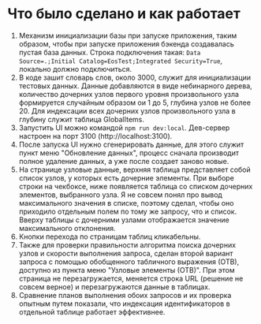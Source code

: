 # Что было сделано и как работает

1. Механизм инициализации базы при запуске приложения, таким образом, чтобы при запуске приложения бэкенда создавалась пустая база данных. Строка подключения такая: `Data Source=.;Initial Catalog=EosTest;Integrated Security=True`, локально должно подключиться.
2. В коде зашит словарь слов, около 3000, служит для инициализации тестовых данных. Данные добавляются в виде небинарного дерева, количество дочерних узлов первого уровня произвольного узла формируется случайным образом ои 1 до 5, глубина узлов не более 20. Для индексации всех дочерних узлов произвольного узла в глубину служит таблица GlobalItems.
3. Запустить UI можно командой `npm run dev:local`. Дев-сервер настроен на порт 3100 (http://localhost:3100).
4. После запуска UI нужно сгенерировать данные, для этого служит пункт меню "Обновление данных", процесс сначала производит полное удаление данных, а уже после создает заново новые.
5. На странице узловые данные, верхняя таблица представляет собой список узлов, у которых есть дочерние элементы. При выборе строки на чекбоксе, ниже появляется таблица со списком дочерних элементов, выбранного узла. Я не совсем понял про вывод максимального значения в списке, поэтому сделал, чтобы оно приходило отдельным полем по тому же запросу, что и список. Вверху таблицы с дочерними узлами отображается значение максимального отклонения. 
6. Кнопки перехода по страницам таблиц кликабельны.
7. Также для проверки правильности алгоритма поиска дочерних узлов и скорости выполнения запроса, сделан второй вариант запроса с помощью обобщенного табличного выражения (ОТВ), доступно из пункта меню "Узловые элементы (ОТВ)". При этом страница не перезагружается, меняется строка URL (решение не совсем верное) и перезагружаются данные в таблицах.
8. Сравнение планов выполнения обоих запросов и их проверка опытным путем показали, что индексация идентификаторов в отдельной таблице работает эффективнее.